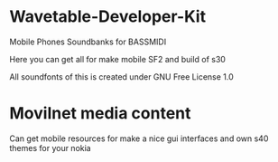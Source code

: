 # Wavetable-Developer-Kit

Mobile Phones Soundbanks for BASSMIDI

Here you can get all for make mobile SF2 and build of s30

All soundfonts of this is created under GNU Free License 1.0

# Movilnet media content

Can get mobile resources for make a nice gui interfaces and own s40 themes for your nokia
